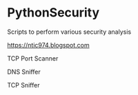 # PythonSecurity
Scripts to perform various security analysis

https://ntic974.blogspot.com

TCP Port Scanner

DNS Sniffer

TCP Sniffer

